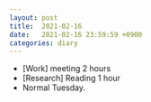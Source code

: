```yaml
---
layout: post
title:  2021-02-16
date:   2021-02-16 23:59:59 +0900
categories: diary
---
```


- [Work] meeting 2 hours
- [Research] Reading 1 hour
- Normal Tuesday.
